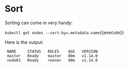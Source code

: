 # Sort

Sorting can come in very handy:

  `kubectl get nodes --sort-by=.metadata.name`{{execute}}

  Here is the output: 

  ```
   NAME     STATUS   ROLES    AGE   VERSION
   master   Ready    master   80m   v1.14.0
   node01   Ready    <none>   80m   v1.14.0
  ```
